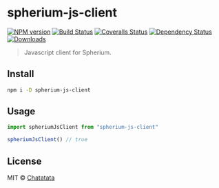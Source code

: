 # spherium-js-client

[![NPM version][npm-image]][npm-url]
[![Build Status][travis-image]][travis-url]
[![Coveralls Status][coveralls-image]][coveralls-url]
[![Dependency Status][depstat-image]][depstat-url]
[![Downloads][download-badge]][npm-url]

> Javascript client for Spherium.

## Install

```sh
npm i -D spherium-js-client
```

## Usage

```js
import spheriumJsClient from "spherium-js-client"

spheriumJsClient() // true
```

## License

MIT © [Chatatata](http://thenopebox.com)

[npm-url]: https://npmjs.org/package/spherium-js-client
[npm-image]: https://img.shields.io/npm/v/spherium-js-client.svg?style=flat-square

[travis-url]: https://travis-ci.org/chatatata/spherium-js-client
[travis-image]: https://img.shields.io/travis/chatatata/spherium-js-client.svg?style=flat-square

[coveralls-url]: https://coveralls.io/r/chatatata/spherium-js-client
[coveralls-image]: https://img.shields.io/coveralls/chatatata/spherium-js-client.svg?style=flat-square

[depstat-url]: https://david-dm.org/chatatata/spherium-js-client
[depstat-image]: https://david-dm.org/chatatata/spherium-js-client.svg?style=flat-square

[download-badge]: http://img.shields.io/npm/dm/spherium-js-client.svg?style=flat-square
